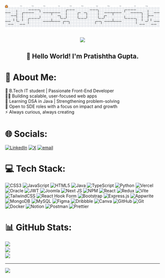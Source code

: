 <picture>
  <source media="(prefers-color-scheme: dark)" srcset="https://raw.githubusercontent.com/prits1/prits1/output/pacman-contribution-graph-dark.svg">
  <source media="(prefers-color-scheme: light)" srcset="https://raw.githubusercontent.com/prits1/prits1/output/pacman-contribution-graph.svg">
  <img alt="pacman contribution graph" src="https://raw.githubusercontent.com/prits1/prits1/output/pacman-contribution-graph.svg">
</picture>

###

<div align="center">
  <img src="https://profile-counter.glitch.me/prits1/count.svg?"  />
</div>

###

<div align="center">
  <h2>👋 Hello World! I'm Pratishtha Gupta.</h2>
</div>


# 💫 About Me:
🔭 B.Tech IT student | Passionate Front-End Developer  <br>👩‍💻 Building scalable, user-focused web apps  <br>🌱 Learning DSA in Java | Strengthening problem-solving  <br>🤝 Open to SDE roles with a focus on impact and growth  <br>⚡ Always curious, always creating<be>

# 🌐︎ Socials:
[![LinkedIn](https://img.shields.io/badge/LinkedIn-%230077B5.svg?logo=linkedin&logoColor=white)](https://linkedin.com/in/pratishtha-gupta-8a8b29250) [![X](https://img.shields.io/badge/X-black.svg?logo=X&logoColor=white)](https://x.com/Pratishtha92065) [![email](https://img.shields.io/badge/Email-D14836?logo=gmail&logoColor=white)](mailto:gpratishtha505@gmail.com) 

# 💻 Tech Stack:
![CSS3](https://img.shields.io/badge/css3-%231572B6.svg?style=flat&logo=css3&logoColor=white) ![JavaScript](https://img.shields.io/badge/javascript-%23323330.svg?style=flat&logo=javascript&logoColor=%23F7DF1E) ![HTML5](https://img.shields.io/badge/html5-%23E34F26.svg?style=flat&logo=html5&logoColor=white) ![Java](https://img.shields.io/badge/java-%23ED8B00.svg?style=flat&logo=openjdk&logoColor=white) ![TypeScript](https://img.shields.io/badge/typescript-%23007ACC.svg?style=flat&logo=typescript&logoColor=white) ![Python](https://img.shields.io/badge/python-3670A0?style=flat&logo=python&logoColor=ffdd54) ![Vercel](https://img.shields.io/badge/vercel-%23000000.svg?style=flat&logo=vercel&logoColor=white) ![Oracle](https://img.shields.io/badge/Oracle-F80000?style=flat&logo=oracle&logoColor=white) ![JWT](https://img.shields.io/badge/JWT-black?style=flat&logo=JSON%20web%20tokens) ![Joomla](https://img.shields.io/badge/joomla-%235091CD.svg?style=flat&logo=joomla&logoColor=white) ![Next JS](https://img.shields.io/badge/Next-black?style=flat&logo=next.js&logoColor=white) ![NPM](https://img.shields.io/badge/NPM-%23CB3837.svg?style=flat&logo=npm&logoColor=white) ![React](https://img.shields.io/badge/react-%2320232a.svg?style=flat&logo=react&logoColor=%2361DAFB) ![Redux](https://img.shields.io/badge/redux-%23593d88.svg?style=flat&logo=redux&logoColor=white) ![Vite](https://img.shields.io/badge/vite-%23646CFF.svg?style=flat&logo=vite&logoColor=white) ![TailwindCSS](https://img.shields.io/badge/tailwindcss-%2338B2AC.svg?style=flat&logo=tailwind-css&logoColor=white) ![React Hook Form](https://img.shields.io/badge/React%20Hook%20Form-%23EC5990.svg?style=flat&logo=reacthookform&logoColor=white) ![Bootstrap](https://img.shields.io/badge/bootstrap-%238511FA.svg?style=flat&logo=bootstrap&logoColor=white) ![Express.js](https://img.shields.io/badge/express.js-%23404d59.svg?style=flat&logo=express&logoColor=%2361DAFB) ![Appwrite](https://img.shields.io/badge/Appwrite-%23FD366E.svg?style=flat&logo=appwrite&logoColor=white) ![MongoDB](https://img.shields.io/badge/MongoDB-%234ea94b.svg?style=flat&logo=mongodb&logoColor=white) ![MySQL](https://img.shields.io/badge/mysql-4479A1.svg?style=flat&logo=mysql&logoColor=white) ![Figma](https://img.shields.io/badge/figma-%23F24E1E.svg?style=flat&logo=figma&logoColor=white) ![Dribbble](https://img.shields.io/badge/Dribbble-EA4C89?style=flat&logo=dribbble&logoColor=white) ![Canva](https://img.shields.io/badge/Canva-%2300C4CC.svg?style=flat&logo=Canva&logoColor=white) ![GitHub](https://img.shields.io/badge/github-%23121011.svg?style=flat&logo=github&logoColor=white) ![Git](https://img.shields.io/badge/git-%23F05033.svg?style=flat&logo=git&logoColor=white) ![Docker](https://img.shields.io/badge/docker-%230db7ed.svg?style=flat&logo=docker&logoColor=white) ![Notion](https://img.shields.io/badge/Notion-%23000000.svg?style=flat&logo=notion&logoColor=white) ![Postman](https://img.shields.io/badge/Postman-FF6C37?style=flat&logo=postman&logoColor=white) ![Prettier](https://img.shields.io/badge/prettier-%23F7B93E.svg?style=flat&logo=prettier&logoColor=black)
# 📊 GitHub Stats:
![](https://github-readme-stats.vercel.app/api?username=prits1&theme=dark&hide_border=false&include_all_commits=false&count_private=false)<br/>
![](https://nirzak-streak-stats.vercel.app/?user=prits1&theme=dark&hide_border=false)<br/>
![](https://github-readme-stats.vercel.app/api/top-langs/?username=prits1&theme=dark&hide_border=false&include_all_commits=false&count_private=false&layout=compact)

---
[![](https://visitcount.itsvg.in/api?id=prits1&icon=0&color=0)](https://visitcount.itsvg.in)

<!-- Proudly created with GPRM ( https://gprm.itsvg.in ) -->

